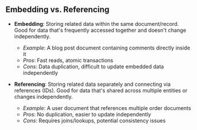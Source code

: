 ## Embedding vs. Referencing

* **Embedding**: Storing related data within the same document/record. Good for data that's frequently accessed together and doesn't change independently.
    * *Example*: A blog post document containing comments directly inside it
    * *Pros*: Fast reads, atomic transactions
    * *Cons*: Data duplication, difficult to update embedded data independently

* **Referencing**: Storing related data separately and connecting via references (IDs). Good for data that's shared across multiple entities or changes independently.
    * *Example*: A user document that references multiple order documents
    * *Pros*: No duplication, easier to update independently
    * *Cons*: Requires joins/lookups, potential consistency issues